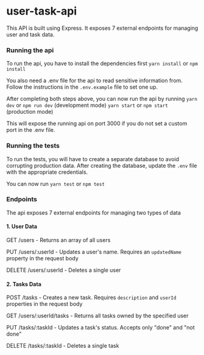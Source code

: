 # user-task-api

This API is built using Express. It exposes 7 external endpoints for managing user and task data.

### Running the api

To run the api, you have to install the dependencies first
`yarn install` or `npm install`

You also need a .env file for the api to read sensitive information from. Follow the instructions in the `.env.example` file to set one up.

After completing both steps above, you can now run the api by running
`yarn dev` or `npm run dev` (development mode)
`yarn start` or `npm start` (production mode)

This will expose the running api on port 3000 if you do not set a custom port in the .env file.

### Running the tests

To run the tests, you will have to create a separate database to avoid corrupting production data. After creating the database, update the `.env` file with the appropriate credentials.

You can now run
`yarn test` or `npm test`

### Endpoints

The api exposes 7 external endpoints for managing two types of data

#### 1. User Data

GET /users - Returns an array of all users

PUT /users/:userId - Updates a user's name.
Requires an `updatedName` property in the request body

DELETE /users/:userId - Deletes a single user

#### 2. Tasks Data

POST /tasks - Creates a new task. Requires `description` and `userId` properties in the request body

GET /users/:userId/tasks - Returns all tasks owned by the specified user

PUT /tasks/:taskId - Updates a task's status. Accepts only "done" and "not done"

DELETE /tasks/:taskId - Deletes a single task

